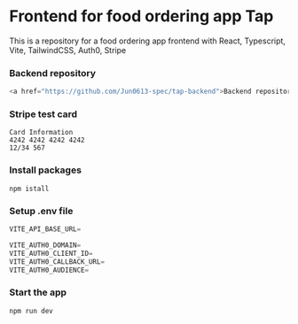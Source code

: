 # Frontend for food ordering app Tap

This is a repository for a food ordering app frontend with React, Typescript, Vite, TailwindCSS, Auth0, Stripe

### Backend repository

```js
<a href="https://github.com/Jun0613-spec/tap-backend">Backend repository</a>
```

### Stripe test card

```shell
Card Information
4242 4242 4242 4242
12/34 567
```

### Install packages

```shell
npm istall
```

### Setup .env file

```js
VITE_API_BASE_URL=

VITE_AUTH0_DOMAIN=
VITE_AUTH0_CLIENT_ID=
VITE_AUTH0_CALLBACK_URL=
VITE_AUTH0_AUDIENCE=
```

### Start the app

```shell
npm run dev
```

